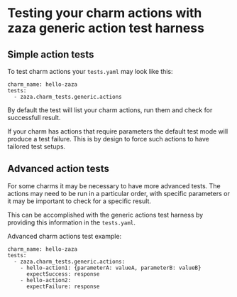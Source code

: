 # Testing your charm actions with zaza generic action test harness

## Simple action tests
To test charm actions your `tests.yaml` may look like this:
```
charm_name: hello-zaza
tests:
  - zaza.charm_tests.generic.actions
```

By default the test will list your charm actions, run them and check for
successfull result.

If your charm has actions that require parameters the default test mode will
produce a test failure.  This is by design to force such actions to have
tailored test setups.

## Advanced action tests
For some charms it may be necessary to have more advanced tests. The actions
may need to be run in a particular order, with specific parameters or it may
be important to check for a specific result.

This can be accomplished with the generic actions test harness by providing
this information in the `tests.yaml`.

Advanced charm actions test example:
```
charm_name: hello-zaza
tests:
  - zaza.charm_tests.generic.actions:
    - hello-action1: {parameterA: valueA, parameterB: valueB}
      expectSuccess: response
    - hello-action2:
      expectFailure: response
```

